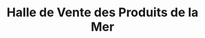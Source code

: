 ---
title: "Halle de Vente des Produits de la Mer"
url: /le-carbet/halle-de-vente-des-produits-de-la-mer/
shop: Fisch
---